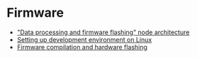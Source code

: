 # Firmware

* ["Data processing and firmware flashing" node architecture
](https://github.com/RobertGawron/IonizationChamber/wiki/%22Data-processing-and-firmware-flashing%22-node-architecture
)
* [Setting up development environment on Linux
](https://github.com/RobertGawron/IonizationChamber/wiki/Setting-up-development-environment-on-Linux) 
* [Firmware compilation and hardware flashing
](https://github.com/RobertGawron/IonizationChamber/wiki/Firmware-compilation-and-hardware-flashing) 